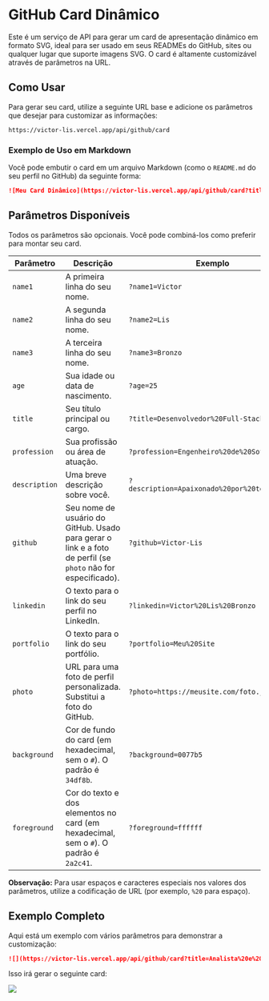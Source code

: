 # GitHub Card Dinâmico

Este é um serviço de API para gerar um card de apresentação dinâmico em formato SVG, ideal para ser usado em seus READMEs do GitHub, sites ou qualquer lugar que suporte imagens SVG. O card é altamente customizável através de parâmetros na URL.

## Como Usar

Para gerar seu card, utilize a seguinte URL base e adicione os parâmetros que desejar para customizar as informações:

```
https://victor-lis.vercel.app/api/github/card
```

### Exemplo de Uso em Markdown

Você pode embutir o card em um arquivo Markdown (como o `README.md` do seu perfil no GitHub) da seguinte forma:

```markdown
![Meu Card Dinâmico](https://victor-lis.vercel.app/api/github/card?title=Analista%20e%20Desenvolvedor%20de%20Sistemas&profession=Full%20Stack%20Developer&description=Apaixonado%20por%20soluções%20criativas!&github=Victor-Lis&name1=Victor&name2=Lis&name3=Bronzo&age=18%20anos&linkedin=victor-lis-bronzo&portfolio=https://victor-lis.vercel.app)
```

## Parâmetros Disponíveis

Todos os parâmetros são opcionais. Você pode combiná-los como preferir para montar seu card.

| Parâmetro     | Descrição                                                                                                 | Exemplo                                           |
|---------------|-----------------------------------------------------------------------------------------------------------|---------------------------------------------------|
| `name1`       | A primeira linha do seu nome.                                                                             | `?name1=Victor`                                   |
| `name2`       | A segunda linha do seu nome.                                                                              | `?name2=Lis`                                      |
| `name3`       | A terceira linha do seu nome.                                                                             | `?name3=Bronzo`                                   |
| `age`         | Sua idade ou data de nascimento.                                                                          | `?age=25`                                         |
| `title`       | Seu título principal ou cargo.                                                                            | `?title=Desenvolvedor%20Full-Stack`               |
| `profession`  | Sua profissão ou área de atuação.                                                                         | `?profession=Engenheiro%20de%20Software`          |
| `description` | Uma breve descrição sobre você.                                                                           | `?description=Apaixonado%20por%20tecnologia`      |
| `github`      | Seu nome de usuário do GitHub. Usado para gerar o link e a foto de perfil (se `photo` não for especificado). | `?github=Victor-Lis`                              |
| `linkedin`    | O texto para o link do seu perfil no LinkedIn.                                                            | `?linkedin=Victor%20Lis%20Bronzo`                 |
| `portfolio`   | O texto para o link do seu portfólio.                                                                     | `?portfolio=Meu%20Site`                           |
| `photo`       | URL para uma foto de perfil personalizada. Substitui a foto do GitHub.                                    | `?photo=https://meusite.com/foto.jpg`             |
| `background`  | Cor de fundo do card (em hexadecimal, sem o `#`). O padrão é `34df8b`.                                    | `?background=0077b5`                              |
| `foreground`  | Cor do texto e dos elementos no card (em hexadecimal, sem o `#`). O padrão é `2a2c41`.                      | `?foreground=ffffff`                              |

**Observação:** Para usar espaços e caracteres especiais nos valores dos parâmetros, utilize a codificação de URL (por exemplo, `%20` para espaço).

## Exemplo Completo

Aqui está um exemplo com vários parâmetros para demonstrar a customização:

```markdown
![](https://victor-lis.vercel.app/api/github/card?title=Analista%20e%20Desenvolvedor%20de%20Sistemas&profession=Full%20Stack%20Developer&description=Apaixonado%20por%20soluções%20criativas!&github=Victor-Lis&name1=Victor&name2=Lis&name3=Bronzo&age=18%20anos&linkedin=victor-lis-bronzo&portfolio=https://victor-lis.vercel.app)
```

Isso irá gerar o seguinte card:

![](https://victor-lis.vercel.app/api/github/card?title=Analista%20e%20Desenvolvedor%20de%20Sistemas&profession=Full%20Stack%20Developer&description=Apaixonado%20por%20soluções%20criativas!&github=Victor-Lis&name1=Victor&name2=Lis&name3=Bronzo&age=18%20anos&linkedin=victor-lis-bronzo&portfolio=https://victor-lis.vercel.app)
